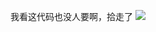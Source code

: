 我看这代码也没人要啊，拾走了  ![](https://github-readme-stats.vercel.app/api?username=xpxxy&show_icons=true&theme=transparent)
